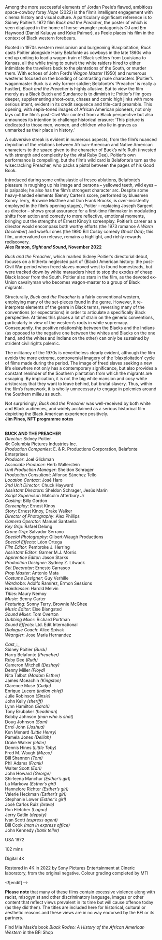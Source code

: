 
Among the more successful elements of Jordan Peele’s flawed, ambitious space-cowboy foray _Nope_ (2022) is the film’s intelligent engagement with cinema history and visual culture. A particularly significant reference is to Sidney Poitier’s 1972 film _Buck and the Preacher_, the poster of which is seen displayed in the home of horse-wrangler protagonists OJ and Em Haywood (Daniel Kaluuya and Keke Palmer), as Peele places his film in the context of Black western forebears.

Rooted in 1970s western revisionism and burgeoning Blaxploitation, _Buck_ casts Poitier alongside Harry Belafonte as cowboys in the late 1860s who end up uniting to lead a wagon train of Black settlers from Louisiana to Kansas, all the while trying to outwit the white raiders hired to either intimidate the travellers back to the plantations of the South, or murder them. With echoes of John Ford’s _Wagon Master_ (1950) and numerous westerns focused on the bonding of contrasting male characters (Poitier’s wagonmaster Buck is a wily former soldier; Belafonte’s ‘Preacher’ is really a hustler), _Buck and the Preacher_ is highly allusive. But to view the film merely as a Black Butch and Sundance is to diminish it: Poitier’s film goes deeper, supplementing shoot-outs, chases and comic high jinks with more serious intent, evident in its credit sequence and title-card preamble. This opening, with sepia-toned images of African American pioneers, not only lays out the film’s post-Civil War context from a Black perspective but also announces its intention to challenge historical erasure: ‘This picture is dedicated to those men, women, and children who lie in graves as unmarked as their place in history.’

A subversive streak is evident in numerous aspects, from the film’s nuanced depiction of the relations between African-American and Native American characters to the space given to the character of Buck’s wife Ruth (invested with strength and complexity by the vital Ruby Dee). Poitier’s own performance is compelling, but the film’s wild card is Belafonte’s turn as the wisecracking Preacher, who packs a pistol between the pages of his Good Book.

Introduced during some enthusiastic al fresco ablutions, Belafonte’s pleasure in roughing up his image and persona – yellowed teeth, wild eyes – is palpable; he also has the film’s strongest character arc. Despite some heavy-handed elements (Benny Carter’s score, performed by bluesmen Sonny Terry, Brownie McGhee and Don Frank Brooks, is over-insistently employed in the film’s opening stages), Poitier – replacing Joseph Sargent as director – shows great assurance for a first-time filmmaker in modulating shifts from action and comedy to more reflective, emotional moments, bringing out the strengths of Ernest Kinoy’s screenplay. Poitier’s career as a director would encompass both worthy efforts (the 1973 romance _A Warm December_) and woeful ones (the 1990 Bill Cosby comedy _Ghost Dad_); this film, undervalued on release, remains a highlight, and richly rewards rediscovery.  
**Alex Ramon, _Sight and Sound_, November 2022**

_Buck and the Preacher_, which marked Sidney Poitier’s directorial debut, focuses on a hitherto neglected part of (Black) American history: the post-Civil War period when freed slaves moved west to found homesteads, but were tracked down by white marauders hired to stop the exodus of cheap Black labour from the South. Poitier also stars in the film, as the devoted ex-Union cavalryman who becomes wagon-master to a group of Black migrants.

Structurally, _Buck and the Preacher_ is a fairly conventional western, employing many of the set-pieces found in the genre. However, it re-interprets elements of the genre in Black terms, reversing many of the conventions (or expectations) in order to articulate a specifically Black perspective. At times this places a lot of strain on the generic conventions, particularly in view of the western’s roots in white supremacy. Consequently, the positive relationship between the Blacks and the Indians (as opposed to the negative one between the whites and Blacks on the one hand, and the whites and Indians on the other) can only be sustained by strident civil rights polemic.

The militancy of the 1970s is nevertheless clearly evident, although the film avoids the more extreme, controversial imagery of the ‘blaxploitation’ cycle of films made during the period. The image of freed slaves seeking a new life elsewhere not only has a contemporary significance, but also provides a constant reminder of the Southern plantation from which the migrants are escaping. By implication, it is not the big white mansion and cosy white aristocracy that they want to leave behind, but brutal slavery. Thus, within the film’s framework, it is wholly unnecessary to engage in polemics around the Southern milieu as such.

Not surprisingly, _Buck and the Preacher_ was well-received by both white and Black audiences, and widely acclaimed as a serious historical film depicting the Black American experience positively.  
**Jim Pines, NFT programme notes**
<br><br>

**BUCK AND THE PREACHER**  
_Director_: Sidney Poitier  
©: Columbia Pictures Industries Inc.  
_Production Companies_: E. & R. Productions Corporation, Belafonte Enterprises  
_Producer_: Joel Glickman  
_Associate Producer_: Herb Wallerstein  
_Unit Production Manager_: Sheldon Schrager  
_Production Consultant_: Alfonso Sánchez Tello  
_Location Contact_: José Haro  
_2nd Unit Director_: Chuck Hayward  
_Assistant Directors_: Sheldon Schrager, Jesús Marín  
_Script Supervisor_: Malcolm Atterbury Jr  
_Casting_: Billy Gordon  
_Screenplay_: Ernest Kinoy  
_Story_: Ernest Kinoy, Drake Walker  
_Director of Photography_: Alex Phillips  
_Camera Operator_: Manuel Santaella  
_Key Grip_: Rafael Delong  
_Crane Grip_: Salvador Serrano  
_Special Photography_: Gilbert-Waugh Productions  
_Special Effects_: Léon Ortega  
_Film Editor_: Pembroke J. Herring  
_Assistant Editor_: Garner M.J. Morris  
_Apprentice Editor_: Jason Starks  
_Production Designer_: Sydney Z. Litwack  
_Set Decorator_: Ernesto Carrasco  
_Prop Master_: Antonio Mata  
_Costume Designer_: Guy Verhille  
_Wardrobe_: Adolfo Ramírez, Ermon Sessions  
_Hairdresser_: Harold Melvin  
_Titles_: Maury Nemoy  
_Music_: Benny Carter  
_Featuring_: Sonny Terry, Brownie McGhee  
_Music Editor_: Else Blangsted  
_Sound Mixer_: Tom Overton  
_Dubbing Mixer_: Richard Portman  
_Sound Effects_: Ltd. Edit International  
_Dialogue Coach_: Alice Spivak  
_Wrangler_: Jose Maria Hernandez

_Cast__:_  
Sidney Poitier _(Buck)_  
Harry Belafonte _(Preacher)_  
Ruby Dee _(Ruth)_  
Cameron Mitchell _(Deshay)_  
Denny Miller _(Floyd)_  
Nita Talbot _(Madam Esther)_  
James Mceachin _(Kingston)_  
Clarence Muse _(Cudjo)_  
Enrique Lucero _(indian chief)_  
Julie Robinson _(Sinsie)_  
John Kelly _(sheriff)_  
Lynn Hamilton _(Sarah)_  
Tony Brubaker _(headman)_  
Bobby Johnson _(man who is shot)_  
Doug Johnson _(Sam)_  
Errol John _(Joshua)_  
Ken Menard _(Little Henry)_  
Pamela Jones _(Delilah)_  
Drake Walker _(elder)_  
Dennis Hines _(Little Toby)_  
Fred M. Waugh _(Mizoo)_  
Bill Shannon _(Tom)_  
Phil Adams _(Frank)_  
Walter Scott _(Earl)_  
John Howard _(George)_  
Shirleena Manchur _(Esther’s girl)_  
La Markova _(Esther’s girl)_  
Hannelore Richter _(Esther’s girl)_  
Valerie Heckman _(Esther’s girl)_  
Stephanie Lower _(Esther’s girl)_  
José Carlos Ruiz _(brave)_  
Ron Fletcher _(Logan)_  
Jerry Gatlin _(deputy)_  
Ivan Scott _(express agent)_  
Bill Cook _(man in express office)_  
John Kennedy _(bank teller)_

USA 1972

102 mins

Digital 4K

Restored in 4K in 2022 by Sony Pictures Entertainment at Cineric laboratory, from the original negative. Colour grading completed by MTI

<![endif]-->

**Please note** that many of these films contain excessive violence along with racist, misogynist and other discriminatory language, images or other content that reflect views prevalent in its time but will cause offence today (as they did then). The titles are included here for historical, cultural or aesthetic reasons and these views are in no way endorsed by the BFI or its partners.

Find Mia Mask’s book _Black Rodeo: A History of the African American Western_ in the BFI Shop
<!--stackedit_data:
eyJoaXN0b3J5IjpbNDQ0NDk5NDBdfQ==
-->